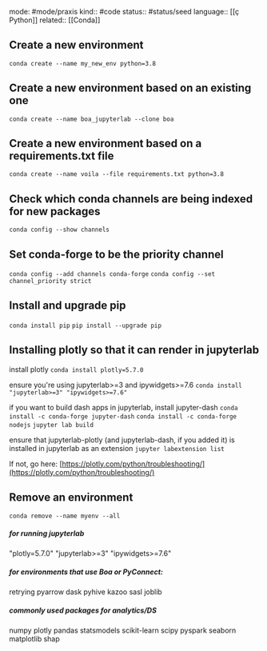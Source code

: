 mode: #mode/praxis 
kind:: #code
status:: #status/seed
language:: [[ç Python]]
related:: [[Conda]]

## Create a new environment
`conda create --name my_new_env python=3.8`

## Create a new environment based on an existing one
`conda create --name boa_jupyterlab --clone boa`

## Create a new environment based on a requirements.txt file
`conda create --name voila --file requirements.txt python=3.8`

## Check which conda channels are being indexed for new packages
`conda config --show channels`

## Set conda-forge to be the priority channel
`conda config --add channels conda-forge`
`conda config --set channel_priority strict`

## Install and upgrade pip
`conda install pip`
`pip install --upgrade pip`

## Installing plotly so that it can render in jupyterlab
install plotly
`conda install plotly=5.7.0`

ensure you're using jupyterlab>=3 and ipywidgets>=7.6
`conda install "jupyterlab>=3" "ipywidgets>=7.6"`

if you want to build dash apps in jupyterlab, install jupyter-dash
`conda install -c conda-forge jupyter-dash`
`conda install -c conda-forge nodejs`
`jupyter lab build`

ensure that jupyterlab-plotly (and jupyterlab-dash, if you added it) is installed in jupyterlab as an extension
`jupyter labextension list`

If not, go here: [https://plotly.com/python/troubleshooting/](https://plotly.com/python/troubleshooting/)

## Remove an environment
`conda remove --name myenv --all`



##### for running jupyterlab
"plotly=5.7.0" "jupyterlab>=3" "ipywidgets>=7.6"

##### for environments that use Boa or PyConnect:
retrying
pyarrow
dask
pyhive
kazoo
sasl
joblib

##### commonly used packages for analytics/DS
numpy
plotly
pandas
statsmodels
scikit-learn
scipy
pyspark
seaborn
matplotlib
shap


